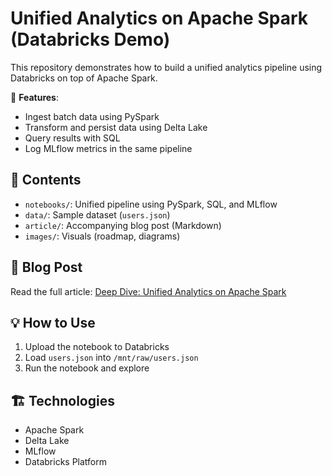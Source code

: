 # Unified Analytics on Apache Spark (Databricks Demo)

This repository demonstrates how to build a unified analytics pipeline using Databricks on top of Apache Spark.

🔧 **Features**:
- Ingest batch data using PySpark
- Transform and persist data using Delta Lake
- Query results with SQL
- Log MLflow metrics in the same pipeline

## 📁 Contents
- `notebooks/`: Unified pipeline using PySpark, SQL, and MLflow
- `data/`: Sample dataset (`users.json`)
- `article/`: Accompanying blog post (Markdown)
- `images/`: Visuals (roadmap, diagrams)

## 📘 Blog Post
Read the full article: [Deep Dive: Unified Analytics on Apache Spark](#)

## 💡 How to Use
1. Upload the notebook to Databricks
2. Load `users.json` into `/mnt/raw/users.json`
3. Run the notebook and explore

## 🏗️ Technologies
- Apache Spark
- Delta Lake
- MLflow
- Databricks Platform
